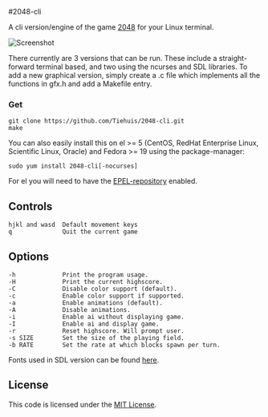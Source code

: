 #2048-cli

A cli version/engine of the game [2048](https://github.com/gabrielecirulli/2048) for your Linux
terminal.

![Screenshot](http://i.imgur.com/qTfXP4J.png)

There currently are 3 versions that can be run. These include a straight-forward terminal
based, and two using the ncurses and SDL libraries. To add a new graphical version, simply
create a .c file which implements all the functions in gfx.h and add a Makefile entry.

### Get
    git clone https://github.com/Tiehuis/2048-cli.git
    make

You can also easily install this on el >= 5 (CentOS, RedHat Enterprise Linux,
Scientific Linux, Oracle) and Fedora >= 19 using the package-manager:

    sudo yum install 2048-cli[-nocurses]

For el you will need to have the
[EPEL-repository](https://fedoraproject.org/wiki/EPEL/FAQ#How_can_I_install_the_packages_from_the_EPEL_software_repository.3F)
enabled.

## Controls
    hjkl and wasd  Default movement keys
    q              Quit the current game

## Options
    -h             Print the program usage.
    -H             Print the current highscore.
    -C             Disable color support (default).
    -c             Enable color support if supported.
    -a             Enable animations (default).
    -A             Disable animations.
    -i             Enable ai without displaying game.
    -I             Enable ai and display game.
    -r             Reset highscore. Will prompt user.
    -s SIZE        Set the size of the playing field.
    -b RATE        Set the rate at which blocks spawn per turn.

Fonts used in SDL version can be found [here](http://www.openfontlibrary.org).

## License
This code is licensed under the
[MIT License](https://github.com/Tiehuis/2048-cli/blob/master/LICENSE).
